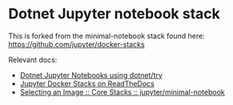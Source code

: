 # Dotnet Jupyter notebook stack

This is forked from the minimal-notebook stack found here: https://github.com/jupyter/docker-stacks

Relevant docs:
* [Dotnet Jupyter Notebooks using dotnet/try](https://github.com/dotnet/try/blob/master/NotebooksLocalExperience.md)
* [Jupyter Docker Stacks on ReadTheDocs](http://jupyter-docker-stacks.readthedocs.io/en/latest/index.html)
* [Selecting an Image :: Core Stacks :: jupyter/minimal-notebook](http://jupyter-docker-stacks.readthedocs.io/en/latest/using/selecting.html#jupyter-minimal-notebook)
